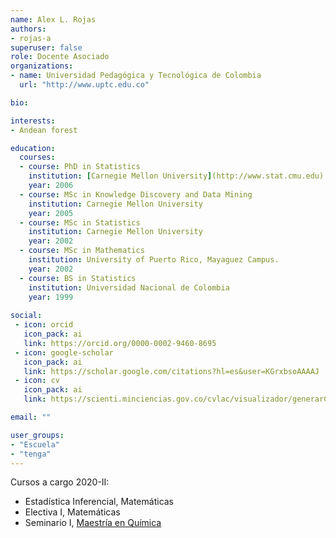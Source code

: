 ```yaml
---
name: Alex L. Rojas
authors:
- rojas-a
superuser: false
role: Docente Asociado
organizations:
- name: Universidad Pedagógica y Tecnológica de Colombia
  url: "http://www.uptc.edu.co"

bio:

interests:
- Andean forest

education:
  courses:
  - course: PhD in Statistics
    institution: [Carnegie Mellon University](http://www.stat.cmu.edu)
    year: 2006
  - course: MSc in Knowledge Discovery and Data Mining
    institution: Carnegie Mellon University
    year: 2005
  - course: MSc in Statistics
    institution: Carnegie Mellon University
    year: 2002
  - course: MSc in Mathematics
    institution: University of Puerto Rico, Mayaguez Campus.
    year: 2002
  - course: BS in Statistics
    institution: Universidad Nacional de Colombia
    year: 1999
    
social:
 - icon: orcid
   icon_pack: ai
   link: https://orcid.org/0000-0002-9460-8695
 - icon: google-scholar
   icon_pack: ai
   link: https://scholar.google.com/citations?hl=es&user=KGrxbsoAAAAJ
 - icon: cv
   icon_pack: ai
   link: https://scienti.minciencias.gov.co/cvlac/visualizador/generarCurriculoCv.do?cod_rh=0000100943

email: ""

user_groups:
- "Escuela"
- "tenga"
---
```


Cursos a cargo 2020-II:
+ Estadística Inferencial, Matemáticas
+ Electiva I, Matemáticas
+ Seminario I, [Maestría en Química](http://www.uptc.edu.co/facultades/f_ciencias/maestria/quimica/inf_general/index.html)

